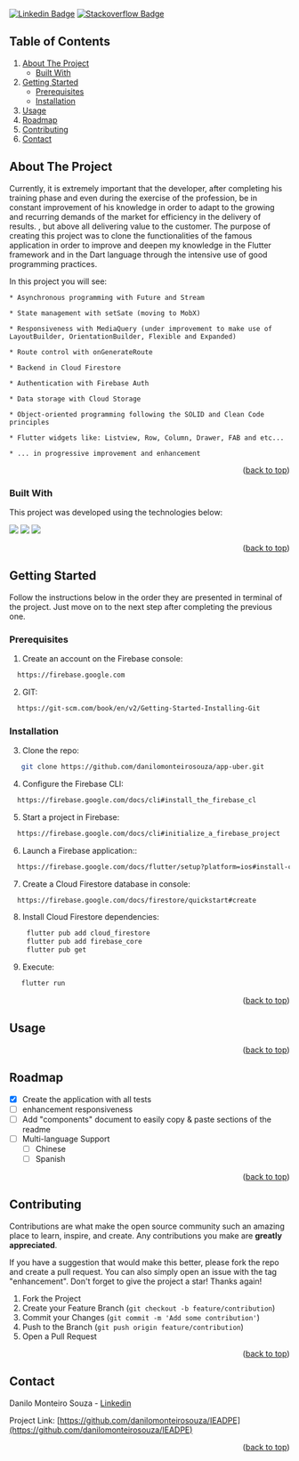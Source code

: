 <a name="readme-top"></a>

[![Linkedin Badge](https://img.shields.io/badge/LinkedIn-0077B5?style=for-the-badge&logo=linkedin&logoColor=white&link=https://www.linkedin.com/in/danilo-monteiro-souza-msc-771131a9/)](https://www.linkedin.com/in/danilo-monteiro-souza-msc-771131a9/)
[![Stackoverflow Badge](https://img.shields.io/badge/Stack_Overflow-FE7A16?style=for-the-badge&logo=stack-overflow&logoColor=white&link=https://pt.stackoverflow.com/users/67486/danilo-monteiro-souza?tab=profile/)](https://pt.stackoverflow.com/users/67486/danilo-monteiro-souza?tab=profile/)

<!-- TABLE OF CONTENTS -->
  ## Table of Contents
  <ol>
    <li>
      <a href="#about-the-project">About The Project</a>
      <ul>
        <li><a href="#built-with">Built With</a></li>
      </ul>
    </li>
    <li>
      <a href="#getting-started">Getting Started</a>
      <ul>
        <li><a href="#prerequisites">Prerequisites</a></li>
        <li><a href="#installation">Installation</a></li>
      </ul>
    </li>
    <li><a href="#usage">Usage</a></li>
    <li><a href="#roadmap">Roadmap</a></li>
    <li><a href="#contributing">Contributing</a></li>
    <li><a href="#contact">Contact</a></li>
  </ol>


<!-- ABOUT THE PROJECT -->
## About The Project

Currently, it is extremely important that the developer, after completing his training phase and even during the exercise of the profession, be in constant improvement of his knowledge in order to adapt to the growing and recurring demands of the market for efficiency in the delivery of results. , but above all delivering value to the customer. The purpose of creating this project was to clone the functionalities of the famous <variable> application in order to improve and deepen my knowledge in the Flutter framework and in the Dart language through the intensive use of good programming practices.

In this project you will see:

    * Asynchronous programming with Future and Stream

    * State management with setSate (moving to MobX)

    * Responsiveness with MediaQuery (under improvement to make use of LayoutBuilder, OrientationBuilder, Flexible and Expanded)

    * Route control with onGenerateRoute

    * Backend in Cloud Firestore

    * Authentication with Firebase Auth

    * Data storage with Cloud Storage

    * Object-oriented programming following the SOLID and Clean Code principles
    
    * Flutter widgets like: Listview, Row, Column, Drawer, FAB and etc...
    
    * ... in progressive improvement and enhancement

<p align="right">(<a href="#readme-top">back to top</a>)</p>

### Built With

This project was developed using the technologies below:

<img src="https://img.shields.io/badge/Dart-0175C2?style=for-the-badge&logo=dart&logoColor=white"/> <img src="https://img.shields.io/badge/Flutter-02569B?style=for-the-badge&logo=flutter&logoColor=white"/> <img src="https://img.shields.io/badge/firebase-ffca28?style=for-the-badge&logo=firebase&logoColor=black"/>

<p align="right">(<a href="#readme-top">back to top</a>)</p>

<!-- GETTING STARTED -->
## Getting Started

Follow the instructions below in the order they are presented in terminal of the project. Just move on to the next step after completing the previous one.

### Prerequisites

1. Create an account on the Firebase console:

```sh
  https://firebase.google.com
  ```
2. GIT:
  
```sh
  https://git-scm.com/book/en/v2/Getting-Started-Installing-Git
  ```

### Installation

3. Clone the repo:

```sh
   git clone https://github.com/danilomonteirosouza/app-uber.git
   ```
 
4. Configure the Firebase CLI:

```sh
  https://firebase.google.com/docs/cli#install_the_firebase_cl
  ```
  
5. Start a project in Firebase:

```sh
  https://firebase.google.com/docs/cli#initialize_a_firebase_project
  ```
  
6. Launch a Firebase application::

```sh
  https://firebase.google.com/docs/flutter/setup?platform=ios#install-cli-tools
  ```
 
7. Create a Cloud Firestore database in console:

```sh
  https://firebase.google.com/docs/firestore/quickstart#create
  ```
  
8. Install Cloud Firestore dependencies:
   ```sh
    flutter pub add cloud_firestore
    flutter pub add firebase_core
    flutter pub get
   ```
   
 9. Execute: 
 
 ```sh
    flutter run
   ```

<p align="right">(<a href="#readme-top">back to top</a>)</p>


## Usage



<p align="right">(<a href="#readme-top">back to top</a>)</p>



<!-- ROADMAP -->
## Roadmap

- [x] Create the application with all tests
- [ ] enhancement responsiveness
- [ ] Add "components" document to easily copy & paste sections of the readme
- [ ] Multi-language Support
    - [ ] Chinese
    - [ ] Spanish

<p align="right">(<a href="#readme-top">back to top</a>)</p>



<!-- CONTRIBUTING -->
## Contributing

Contributions are what make the open source community such an amazing place to learn, inspire, and create. Any contributions you make are **greatly appreciated**.

If you have a suggestion that would make this better, please fork the repo and create a pull request. You can also simply open an issue with the tag "enhancement".
Don't forget to give the project a star! Thanks again!

1. Fork the Project
2. Create your Feature Branch (`git checkout -b feature/contribution`)
3. Commit your Changes (`git commit -m 'Add some contribution'`)
4. Push to the Branch (`git push origin feature/contribution`)
5. Open a Pull Request

<p align="right">(<a href="#readme-top">back to top</a>)</p>


<!-- CONTACT -->
## Contact

Danilo Monteiro Souza - [Linkedin](linkedin.com/in/danilo-monteiro-souza-m-sc-771131a9)

Project Link: [https://github.com/danilomonteirosouza/IEADPE](https://github.com/danilomonteirosouza/IEADPE)

<p align="right">(<a href="#readme-top">back to top</a>)</p>
